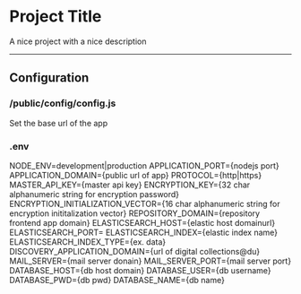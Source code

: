 # Project Title

A nice project with a nice description

---
## Configuration

### /public/config/config.js
Set the base url of the app

### .env

NODE_ENV=development|production
APPLICATION_PORT={nodejs port}
APPLICATION_DOMAIN={public url of app}
PROTOCOL={http|https}
MASTER_API_KEY={master api key}
ENCRYPTION_KEY={32 char alphanumeric string for encryption password}
ENCRYPTION_INITIALIZATION_VECTOR={16 char alphanumeric string for encryption inititalization vector}
REPOSITORY_DOMAIN={repository frontend app domain}
ELASTICSEARCH_HOST={elastic host domainurl}
ELASTICSEARCH_PORT=
ELASTICSEARCH_INDEX={elastic index name}
ELASTICSEARCH_INDEX_TYPE={ex. data}
DISCOVERY_APPLICATION_DOMAIN={url of digital collections@du}
MAIL_SERVER={mail server donain}
MAIL_SERVER_PORT={mail server port}
DATABASE_HOST={db host domain}
DATABASE_USER={db username}
DATABASE_PWD={db pwd}
DATABASE_NAME={db name}
